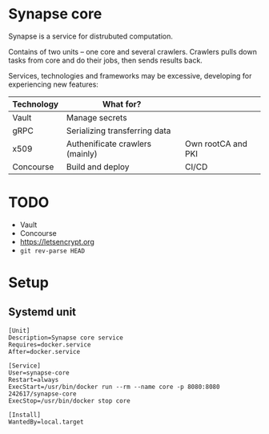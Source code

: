 # Synapse core

Synapse is a service for distrubuted computation.

Contains of two units – one core and several crawlers. Crawlers pulls down tasks from core and do their jobs, then sends results back.

Services, technologies and frameworks may be excessive, developing for experiencing new features:

| Technology | What for?                         |                    |
|------------|-----------------------------------|--------------------|
| Vault      | Manage secrets                    |                    |
| gRPC       | Serializing transferring data     |                    |
| x509       | Authenificate crawlers (mainly)   | Own rootCA and PKI |
| Concourse  | Build and deploy                  | CI/CD              |

# TODO

* Vault
* Concourse
* https://letsencrypt.org
* `git rev-parse HEAD`

# Setup

## Systemd unit

```
[Unit]
Description=Synapse core service
Requires=docker.service
After=docker.service

[Service]
User=synapse-core
Restart=always
ExecStart=/usr/bin/docker run --rm --name core -p 8080:8080 242617/synapse-core
ExecStop=/usr/bin/docker stop core

[Install]
WantedBy=local.target
```